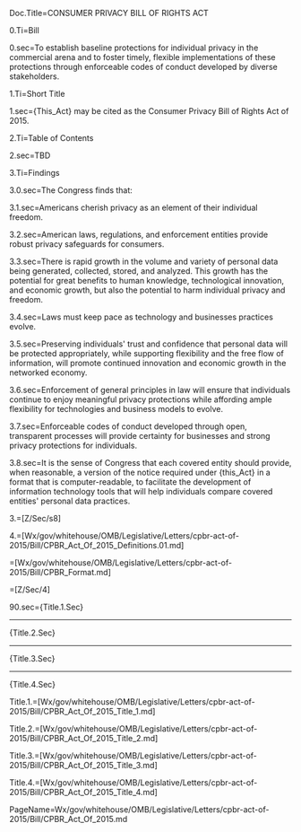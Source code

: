 Doc.Title=CONSUMER PRIVACY BILL OF RIGHTS ACT

0.Ti=Bill

0.sec=To establish baseline protections for individual privacy in the commercial arena and to foster timely, flexible implementations of these protections through enforceable codes of conduct developed by diverse stakeholders.

1.Ti=Short Title

1.sec={This_Act} may be cited as the Consumer Privacy Bill of Rights Act of 2015.

2.Ti=Table of Contents

2.sec=TBD

3.Ti=Findings

3.0.sec=The Congress finds that:

3.1.sec=Americans cherish privacy as an element of their individual freedom.

3.2.sec=American laws, regulations, and enforcement entities provide robust privacy safeguards for consumers.

3.3.sec=There is rapid growth in the volume and variety of personal data being generated, collected, stored, and analyzed. This growth has the potential for great benefits to human knowledge, technological innovation, and economic growth, but also the potential to harm individual privacy and freedom.

3.4.sec=Laws must keep pace as technology and businesses practices evolve.

3.5.sec=Preserving individuals' trust and confidence that personal data will be protected appropriately, while supporting flexibility and the free flow of information, will promote continued innovation and economic growth in the networked economy.

3.6.sec=Enforcement of general principles in law will ensure that individuals continue to enjoy meaningful privacy protections while affording ample flexibility for technologies and business models to evolve.

3.7.sec=Enforceable codes of conduct developed through open, transparent processes will provide certainty for businesses and strong privacy protections for individuals.

3.8.sec=It is the sense of Congress that each covered entity should provide, when reasonable, a version of the notice required under {this_Act} in a format that is computer-readable, to facilitate the development of information technology tools that will help individuals compare covered entities' personal data practices.

3.=[Z/Sec/s8]

4.=[Wx/gov/whitehouse/OMB/Legislative/Letters/cpbr-act-of-2015/Bill/CPBR_Act_Of_2015_Definitions.01.md]

=[Wx/gov/whitehouse/OMB/Legislative/Letters/cpbr-act-of-2015/Bill/CPBR_Format.md]

=[Z/Sec/4]

90.sec={Title.1.Sec}<hr>{Title.2.Sec}<hr>{Title.3.Sec}<hr>{Title.4.Sec}

Title.1.=[Wx/gov/whitehouse/OMB/Legislative/Letters/cpbr-act-of-2015/Bill/CPBR_Act_Of_2015_Title_1.md]

Title.2.=[Wx/gov/whitehouse/OMB/Legislative/Letters/cpbr-act-of-2015/Bill/CPBR_Act_Of_2015_Title_2.md]

Title.3.=[Wx/gov/whitehouse/OMB/Legislative/Letters/cpbr-act-of-2015/Bill/CPBR_Act_Of_2015_Title_3.md]

Title.4.=[Wx/gov/whitehouse/OMB/Legislative/Letters/cpbr-act-of-2015/Bill/CPBR_Act_Of_2015_Title_4.md]

PageName=Wx/gov/whitehouse/OMB/Legislative/Letters/cpbr-act-of-2015/Bill/CPBR_Act_Of_2015.md
